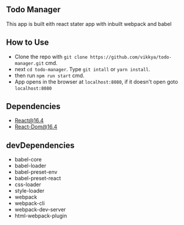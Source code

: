 ## Todo Manager
This app is built eith react stater app with inbuilt webpack and babel

## How to Use
- Clone the repo with `git clone https://github.com/vikkya/todo-manager.git` cmd.
- next `cd todo-manager`. Type `git intall` or `yarn install`.
- then run `npm run start` cmd.
- App opens in the browser at `localhost:8080`, if it doesn't open goto `localhost:8080`

## Dependencies 
- React@16.4 
- React-Dom@16.4

## devDependencies
- babel-core
- babel-loader
- babel-preset-env
- babel-preset-react
- css-loader
- style-loader
- webpack
- webpack-cli
- webpack-dev-server
- html-webpack-plugin
